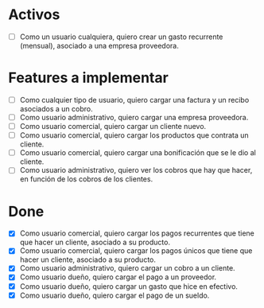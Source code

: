 # Activos
- [ ] Como un usuario cualquiera, quiero crear un gasto recurrente (mensual), asociado a una empresa proveedora.

# Features a implementar
- [ ] Como cualquier tipo de usuario, quiero cargar una factura y un recibo asociados a un cobro.
- [ ] Como usuario administrativo, quiero cargar una empresa proveedora.
- [ ] Como usuario comercial, quiero cargar un cliente nuevo.
- [ ] Como usuario comercial, quiero cargar los productos que contrata un cliente.
- [ ] Como usuario comercial, quiero cargar una bonificación que se le dio al cliente.
- [ ] Como usuario administrativo, quiero ver los cobros que hay que hacer, en función de los cobros de los clientes.

# Done
- [x] Como usuario comercial, quiero cargar los pagos recurrentes que tiene que hacer un cliente, asociado a su producto.
- [x] Como usuario comercial, quiero cargar los pagos únicos que tiene que hacer un cliente, asociado a su producto.
- [x] Como usuario administrativo, quiero cargar un cobro a un cliente.
- [x] Como usuario dueño, quiero cargar el pago a un proveedor.
- [x] Como usuario dueño, quiero cargar un gasto que hice en efectivo.
- [x] Como usuario dueño, quiero cargar el pago de un sueldo.
